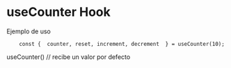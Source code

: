 # useCounter Hook

Ejemplo de uso

```
    const {  counter, reset, increment, decrement  } = useCounter(10);
```

useCounter() // recibe un valor por defecto
